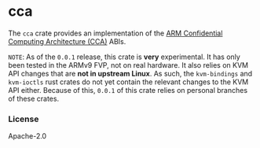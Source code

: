 # cca

The `cca` crate provides an implementation of the [ARM Confidential Computing Architecture (CCA)](https://www.arm.com/architecture/security-features/arm-confidential-compute-architecture) ABIs.

`NOTE`: As of the `0.0.1` release, this crate is **very** experimental. It has only been tested in the ARMv9 FVP, not on real hardware. It also relies on KVM API changes that are **not in upstream Linux**. As such, the `kvm-bindings` and `kvm-ioctls` rust crates do not yet contain the relevant changes to the KVM API either. Because of this, `0.0.1` of this crate relies on personal branches of these crates.

### License
Apache-2.0
